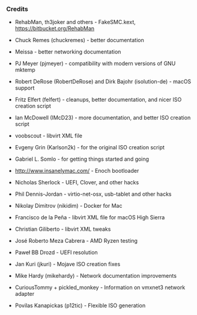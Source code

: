 ### Credits

* RehabMan, th3joker and others - FakeSMC.kext, https://bitbucket.org/RehabMan

* Chuck Remes (chuckremes) - better documentation

* Meissa - better networking documentation

* PJ Meyer (pjmeyer) - compatibility with modern versions of GNU mktemp

* Robert DeRose (RobertDeRose) and Dirk Bajohr (isolution-de) - macOS support

* Fritz Elfert (felfert) - cleanups, better documentation, and nicer ISO creation script

* Ian McDowell (IMcD23) - more documentation, and better ISO creation script

* voobscout - libvirt XML file

* Evgeny Grin (Karlson2k) - for the original ISO creation script

* Gabriel L. Somlo - for getting things started and going

* http://www.insanelymac.com/ - Enoch bootloader

* Nicholas Sherlock - UEFI, Clover, and other hacks

* Phil Dennis-Jordan - virtio-net-osx, usb-tablet and other hacks

* Nikolay Dimitrov (nikidim) - Docker for Mac

* Francisco de la Peña - libvirt XML file for macOS High Sierra

* Christian Giliberto - libvirt XML tweaks

* José Roberto Meza Cabrera - AMD Ryzen testing

* Paweł BB Drozd - UEFI resolution

* Jan Kuri (jkuri) - Mojave ISO creation fixes

* Mike Hardy (mikehardy) - Network documentation improvements

* CuriousTommy + pickled_monkey - Information on vmxnet3 network adapter

* Povilas Kanapickas (p12tic) - Flexible ISO generation
